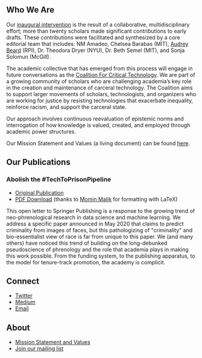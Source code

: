 ## Who We Are
Our [inaugural intervention](#abolish-the-techtoprisonpipeline) is the result of a collaborative, multidisciplinary effort; more than twenty scholars made significant contributions to early drafts. These contributions were facilitated and synthesized by a core editorial team that includes: NM Amadeo, Chelsea Barabas (MIT), [Audrey Beard](https://ethicsof.tech) (RPI), Dr. Theodora Dryer (NYU), Dr. Beth Semel (MIT), and Sonja Solomun (McGill). 

The academic collective that has emerged from this process will engage in future conversations as the [Coalition For Critical Technology](#connect). We are part of a growing community of scholars who are challenging academia’s key role in the creation and maintenance of carceral technology. The Coalition aims to support larger movements of scholars, technologists, and organizers who are working for justice by resisting technologies that exacerbate inequality, reinforce racism, and support the carceral state.

Our approach involves continuous reevaluation of epistemic norms and interrogation of how knowledge is valued, created, and employed through academic power structures.

Our Mission Statement and Values (a living document) can be found [here](https://docs.google.com/document/d/1kiY6Wxe1MZ3kAbMi8I8uX3GQejb75AE8DHUT4kId4wQ/edit?usp=sharing).

## Our Publications
### Abolish the #TechToPrisonPipeline
- [Original Publication](https://medium.com/@CoalitionForCriticalTechnology/abolish-the-techtoprisonpipeline-9b5b14366b16)
- [PDF Download](https://github.com/forcriticaltech/forcriticaltech.github.io/raw/master/assets/Abolish_the_TechToPrisonPipeline.pdf) (thanks to [Momin Malik](https://twitter.com/MominMMalik) for formatting with LaTeX)

This open letter to Springer Publishing is a response to the growing trend of neo-phrenological research in data science and machine learning. We address a specific paper announced in May 2020 that claims to predict criminality from images of faces, but this pathologizing of "criminality" and bio-essentialist view of race is far from unique to this paper. We (and many others) have noticed this trend of building on the long-debunked pseudoscience of phrenology and the role that academia plays in making this work possible. From the funding system, to the publishing apparatus, to the model for tenure-track promotion, the academy is complicit.

## Connect
- [Twitter](https://twitter.com/forcriticaltech)
- [Medium](https://medium.com/@CoalitionForCriticalTechnology)
- [Email](mailto:CoalitionForCriticalTechnology@gmail.com)

## About
- [Mission Statement and Values](https://docs.google.com/document/d/1kiY6Wxe1MZ3kAbMi8I8uX3GQejb75AE8DHUT4kId4wQ/edit?usp=sharing)
- [Join our mailing list](http://bit.ly/ForCriticalTechMailingList)
